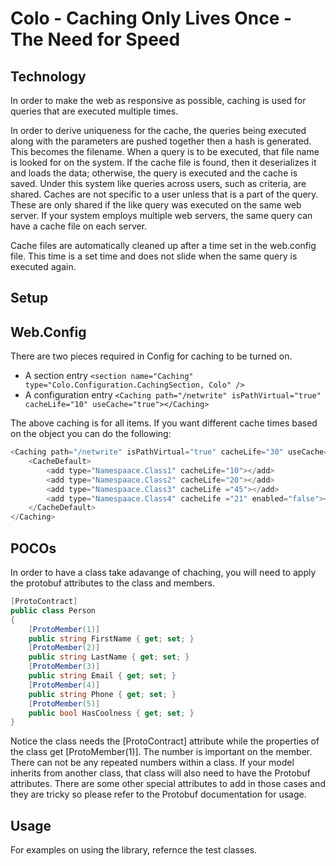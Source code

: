 Colo - Caching Only Lives Once - The Need for Speed
====

Technology
---------------

In order to make the web as responsive as possible, caching is used for queries that are executed multiple times. 

In order to derive uniqueness for the cache, the queries being executed along with the parameters are pushed together then a hash is generated. This becomes the filename. When a query is to be executed, that file name is looked for on the system. If the cache file is found, then it deserializes it and loads the data; otherwise, the query is executed and the cache is saved. Under this system like queries across users, such as criteria, are shared. Caches are not specific to a user unless that is a part of the query. These are only shared if the like query was executed on the same web server. If your system employs multiple web servers, the same query can have a cache file on each server.

Cache files are automatically cleaned up after a time set in the web.config file. This time is a set time and does not slide when the same query is executed again.

Setup
-----

Web.Config
----------
There are two pieces required in Config for caching to be turned on.

* A section entry ```<section name="Caching" type="Colo.Configuration.CachingSection, Colo" />```
* A configuration entry ```<Caching path="/netwrite" isPathVirtual="true" cacheLife="10" useCache="true"></Caching>```
 
The above caching is for all items. If you want different cache times based on the object you can do the following:

```csharp
<Caching path="/netwrite" isPathVirtual="true" cacheLife="30" useCache="true">
    <CacheDefault>
        <add type="Namespaace.Class1" cacheLife="10"></add>
        <add type="Namespaace.Class2" cacheLife="20"></add>
        <add type="Namespaace.Class3" cacheLife ="45"></add>
        <add type="Namespaace.Class4" cacheLife ="21" enabled="false"></add>
    </CacheDefault>
</Caching>
```

POCOs
-----

In order to have a class take adavange of chaching, you will need to apply the protobuf attributes to the class and members.

```csharp
[ProtoContract]
public class Person
{
    [ProtoMember(1)]
    public string FirstName { get; set; }
    [ProtoMember(2)]
    public string LastName { get; set; }
    [ProtoMember(3)]
    public string Email { get; set; }
    [ProtoMember(4)]
    public string Phone { get; set; }
    [ProtoMember(5)]
    public bool HasCoolness { get; set; }
}
```
Notice the class needs the [ProtoContract] attribute while the properties of the class get [ProtoMember(1)]. The number is important on the member. There can not be any repeated numbers within a class. If your model inherits from another class, that class will also need to have the Protobuf attributes. There are some other special attributes to add in those cases and they are tricky so please refer to the Protobuf documentation for usage.

Usage
-----

For examples on using the library, refernce the test classes.
